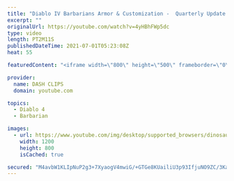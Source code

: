 ```yaml
---
title: "Diablo IV Barbarians Armor & Customization -  Quarterly Update June 2021"
excerpt: ""
originalUrl: https://youtube.com/watch?v=4yHBhFWp5dc
type: video
length: PT2M11S
publishedDateTime: 2021-07-01T05:23:08Z
heat: 55

featuredContent: "<iframe width=\"800\" height=\"500\" frameborder=\"0\" src=\"https://www.youtube.com/embed/4yHBhFWp5dc\" allow=\"accelerometer; autoplay; encrypted-media; gyroscope; picture-in-picture\" allowfullscreen></iframe>"

provider:
  name: DASH CLIPS
  domain: youtube.com

topics:
  - Diablo 4
  - Barbarian

images:
  - url: https://www.youtube.com/img/desktop/supported_browsers/dinosaur.png
    width: 1200
    height: 800
    isCached: true

secured: "M4avbW1KLIpNuP2g3+7XyaogV4mwiG/+GTGe8KUailiU3p93IfjuNO9ZC/3KaHx5Ug5cnlIk2NRSY0LqYC7WBXdUyOHsQHbj+gVmsvXwjaXrxoozlIC75stuVJbeDUWIlWCeTh8fOLfSEGoXJRuw1weQC9c1gKN8y2wbyunAzcJt9WvGWUBXJPECuUBRBqKdwDIlQedXzJOAsrs+Sswnx3moEfT4WHID5B55yEPj+ZySPxY8iZR7jIbqZy5pUcm5IfmQt96Wyk0scfMgxcTQaleENHU8vB7QKU8TzDPmr8NFLg+buUhnKO/NYwG2L7J5mYab748i90d8xtkCciXy6dLlOsAnXvop6zsaLeOLtCNOX0p9N4NeQYJ2/OL8HDEvDaojoe77fiRTpxf3jNnPvAOTEnQoIP9N/32AiSPbuzo=;DwzsubdeNxvg6BWma0Zpnw=="
---
```


